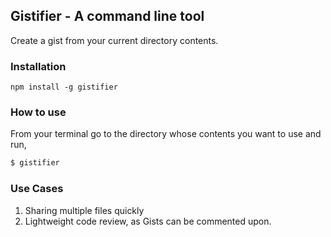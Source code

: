 ## Gistifier - A command line tool

Create a gist from your current directory contents.

### Installation

```
npm install -g gistifier
```


### How to use

From your terminal go to the directory whose contents you want to use and run,

``` bash
$ gistifier
```

### Use Cases

1. Sharing multiple files quickly
2. Lightweight code review, as Gists can be commented upon.
